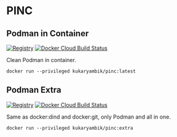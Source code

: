 # PINC

## Podman in Container

[![Registry](https://img.shields.io/badge/registry-docker.io-blue.svg)](https://hub.docker.com/r/kukaryambik/pinc)
[![Docker Cloud Build Status](https://img.shields.io/docker/cloud/build/kukaryambik/pinc)](https://hub.docker.com/r/kukaryambik/pinc/builds)

Clean Podman in container.
```
docker run --privileged kukaryambik/pinc:latest
```

## Podman Extra

[![Registry](https://img.shields.io/badge/registry-docker.io-blue.svg)](https://hub.docker.com/r/kukaryambik/pinc)
[![Docker Cloud Build Status](https://img.shields.io/docker/cloud/build/kukaryambik/pinc)](https://hub.docker.com/r/kukaryambik/pinc/builds)

Same as docker:dind and docker:git, only Podman and all in one.

```
docker run --privileged kukaryambik/pinc:extra
```
